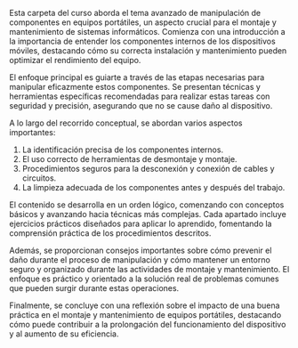 Esta carpeta del curso aborda el tema avanzado de manipulación de componentes en equipos portátiles, un aspecto crucial para el montaje y mantenimiento de sistemas informáticos. Comienza con una introducción a la importancia de entender los componentes internos de los dispositivos móviles, destacando cómo su correcta instalación y mantenimiento pueden optimizar el rendimiento del equipo.

El enfoque principal es guiarte a través de las etapas necesarias para manipular eficazmente estos componentes. Se presentan técnicas y herramientas específicas recomendadas para realizar estas tareas con seguridad y precisión, asegurando que no se cause daño al dispositivo.

A lo largo del recorrido conceptual, se abordan varios aspectos importantes:
1. La identificación precisa de los componentes internos.
2. El uso correcto de herramientas de desmontaje y montaje.
3. Procedimientos seguros para la desconexión y conexión de cables y circuitos.
4. La limpieza adecuada de los componentes antes y después del trabajo.

El contenido se desarrolla en un orden lógico, comenzando con conceptos básicos y avanzando hacia técnicas más complejas. Cada apartado incluye ejercicios prácticos diseñados para aplicar lo aprendido, fomentando la comprensión práctica de los procedimientos descritos.

Además, se proporcionan consejos importantes sobre cómo prevenir el daño durante el proceso de manipulación y cómo mantener un entorno seguro y organizado durante las actividades de montaje y mantenimiento. El enfoque es práctico y orientado a la solución real de problemas comunes que pueden surgir durante estas operaciones.

Finalmente, se concluye con una reflexión sobre el impacto de una buena práctica en el montaje y mantenimiento de equipos portátiles, destacando cómo puede contribuir a la prolongación del funcionamiento del dispositivo y al aumento de su eficiencia.
